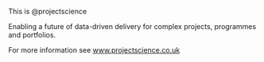 This is @projectscience

Enabling a future of data-driven delivery for complex projects, programmes and portfolios.

For more information see www.projectscience.co.uk


<!---
projectscience/projectscience is a ✨ special ✨ repository because its `README.md` (this file) appears on your GitHub profile.
You can click the Preview link to take a look at your changes.
--->

